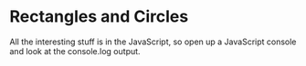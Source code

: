 # Rectangles and Circles

All the interesting stuff is in the JavaScript, so open up a JavaScript
console and look at the console.log output.

<pre id="code"></pre>

<script src="rect.js"></script>
<script src="circ.js"></script>
<script>
console.log('loading the PRE');
$.get('circ.js',function (code) {
      console.log('starting');
      $("#code").text(code);
      console.log('done');
      });
</script>
